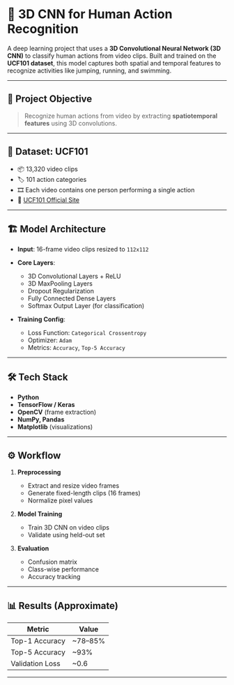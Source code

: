 # 🎥 3D CNN for Human Action Recognition

A deep learning project that uses a **3D Convolutional Neural Network (3D CNN)** to classify human actions from video clips. Built and trained on the **UCF101 dataset**, this model captures both spatial and temporal features to recognize activities like jumping, running, and swimming.

---

## 🧠 Project Objective
> Recognize human actions from video by extracting **spatiotemporal features** using 3D convolutions.

---

## 📂 Dataset: UCF101

- 📦 13,320 video clips
- 🏷️ 101 action categories
- 🎞️ Each video contains one person performing a single action
- 🔗 [UCF101 Official Site](https://www.crcv.ucf.edu/data/UCF101.php)

---

## 🏗️ Model Architecture

- **Input**: 16-frame video clips resized to `112x112`
- **Core Layers**:
  - 3D Convolutional Layers + ReLU
  - 3D MaxPooling Layers
  - Dropout Regularization
  - Fully Connected Dense Layers
  - Softmax Output Layer (for classification)

- **Training Config**:
  - Loss Function: `Categorical Crossentropy`
  - Optimizer: `Adam`
  - Metrics: `Accuracy`, `Top-5 Accuracy`

---

## 🛠️ Tech Stack

- **Python**
- **TensorFlow / Keras**
- **OpenCV** (frame extraction)
- **NumPy, Pandas**
- **Matplotlib** (visualizations)

---

## ⚙️ Workflow

1. **Preprocessing**
   - Extract and resize video frames
   - Generate fixed-length clips (16 frames)
   - Normalize pixel values

2. **Model Training**
   - Train 3D CNN on video clips
   - Validate using held-out set

3. **Evaluation**
   - Confusion matrix
   - Class-wise performance
   - Accuracy tracking

---

## 📊 Results (Approximate)

| Metric            | Value     |
|-------------------|-----------|
| Top-1 Accuracy    | ~78–85%   |
| Top-5 Accuracy    | ~93%      |
| Validation Loss   | ~0.6      |

---

